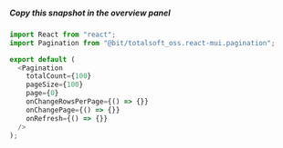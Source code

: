 ##### Copy this snapshot in the overview panel

```js
import React from "react";
import Pagination from "@bit/totalsoft_oss.react-mui.pagination";

export default (
  <Pagination
    totalCount={100}
    pageSize={100}
    page={0}
    onChangeRowsPerPage={() => {}}
    onChangePage={() => {}}
    onRefresh={() => {}}
  />
);
```
